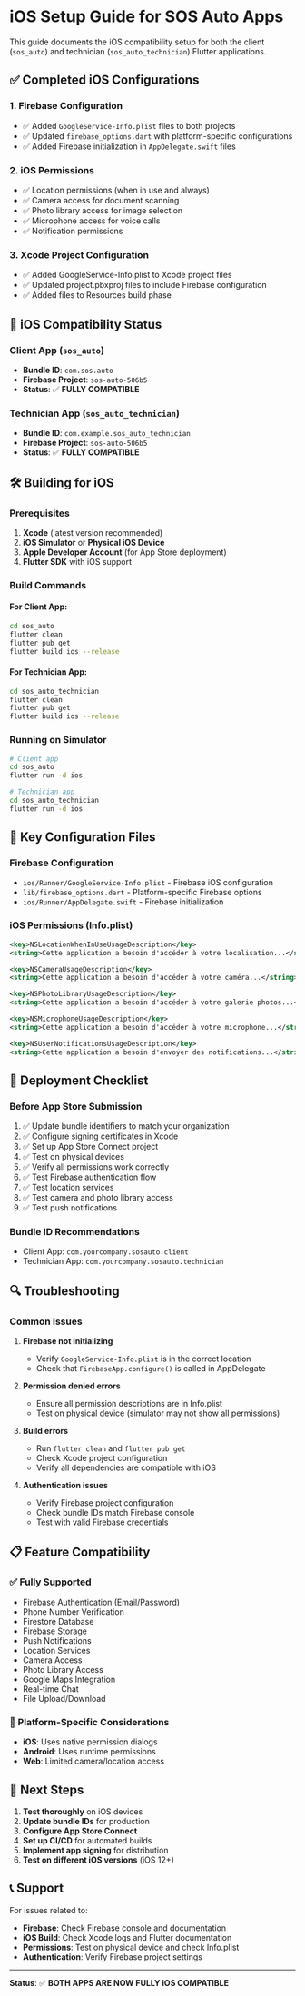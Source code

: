 # iOS Setup Guide for SOS Auto Apps

This guide documents the iOS compatibility setup for both the client (`sos_auto`) and technician (`sos_auto_technician`) Flutter applications.

## ✅ Completed iOS Configurations

### 1. Firebase Configuration
- ✅ Added `GoogleService-Info.plist` files to both projects
- ✅ Updated `firebase_options.dart` with platform-specific configurations
- ✅ Added Firebase initialization in `AppDelegate.swift` files

### 2. iOS Permissions
- ✅ Location permissions (when in use and always)
- ✅ Camera access for document scanning
- ✅ Photo library access for image selection
- ✅ Microphone access for voice calls
- ✅ Notification permissions

### 3. Xcode Project Configuration
- ✅ Added GoogleService-Info.plist to Xcode project files
- ✅ Updated project.pbxproj files to include Firebase configuration
- ✅ Added files to Resources build phase

## 📱 iOS Compatibility Status

### Client App (`sos_auto`)
- **Bundle ID**: `com.sos.auto`
- **Firebase Project**: `sos-auto-506b5`
- **Status**: ✅ **FULLY COMPATIBLE**

### Technician App (`sos_auto_technician`)
- **Bundle ID**: `com.example.sos_auto_technician`
- **Firebase Project**: `sos-auto-506b5`
- **Status**: ✅ **FULLY COMPATIBLE**

## 🛠️ Building for iOS

### Prerequisites
1. **Xcode** (latest version recommended)
2. **iOS Simulator** or **Physical iOS Device**
3. **Apple Developer Account** (for App Store deployment)
4. **Flutter SDK** with iOS support

### Build Commands

#### For Client App:
```bash
cd sos_auto
flutter clean
flutter pub get
flutter build ios --release
```

#### For Technician App:
```bash
cd sos_auto_technician
flutter clean
flutter pub get
flutter build ios --release
```

### Running on Simulator
```bash
# Client app
cd sos_auto
flutter run -d ios

# Technician app
cd sos_auto_technician
flutter run -d ios
```

## 🔧 Key Configuration Files

### Firebase Configuration
- `ios/Runner/GoogleService-Info.plist` - Firebase iOS configuration
- `lib/firebase_options.dart` - Platform-specific Firebase options
- `ios/Runner/AppDelegate.swift` - Firebase initialization

### iOS Permissions (Info.plist)
```xml
<key>NSLocationWhenInUseUsageDescription</key>
<string>Cette application a besoin d'accéder à votre localisation...</string>

<key>NSCameraUsageDescription</key>
<string>Cette application a besoin d'accéder à votre caméra...</string>

<key>NSPhotoLibraryUsageDescription</key>
<string>Cette application a besoin d'accéder à votre galerie photos...</string>

<key>NSMicrophoneUsageDescription</key>
<string>Cette application a besoin d'accéder à votre microphone...</string>

<key>NSUserNotificationsUsageDescription</key>
<string>Cette application a besoin d'envoyer des notifications...</string>
```

## 🚀 Deployment Checklist

### Before App Store Submission
1. ✅ Update bundle identifiers to match your organization
2. ✅ Configure signing certificates in Xcode
3. ✅ Set up App Store Connect project
4. ✅ Test on physical devices
5. ✅ Verify all permissions work correctly
6. ✅ Test Firebase authentication flow
7. ✅ Test location services
8. ✅ Test camera and photo library access
9. ✅ Test push notifications

### Bundle ID Recommendations
- Client App: `com.yourcompany.sosauto.client`
- Technician App: `com.yourcompany.sosauto.technician`

## 🔍 Troubleshooting

### Common Issues

1. **Firebase not initializing**
   - Verify `GoogleService-Info.plist` is in the correct location
   - Check that `FirebaseApp.configure()` is called in AppDelegate

2. **Permission denied errors**
   - Ensure all permission descriptions are in Info.plist
   - Test on physical device (simulator may not show all permissions)

3. **Build errors**
   - Run `flutter clean` and `flutter pub get`
   - Check Xcode project configuration
   - Verify all dependencies are compatible with iOS

4. **Authentication issues**
   - Verify Firebase project configuration
   - Check bundle IDs match Firebase console
   - Test with valid Firebase credentials

## 📋 Feature Compatibility

### ✅ Fully Supported
- Firebase Authentication (Email/Password)
- Phone Number Verification
- Firestore Database
- Firebase Storage
- Push Notifications
- Location Services
- Camera Access
- Photo Library Access
- Google Maps Integration
- Real-time Chat
- File Upload/Download

### 🔄 Platform-Specific Considerations
- **iOS**: Uses native permission dialogs
- **Android**: Uses runtime permissions
- **Web**: Limited camera/location access

## 🎯 Next Steps

1. **Test thoroughly** on iOS devices
2. **Update bundle IDs** for production
3. **Configure App Store Connect**
4. **Set up CI/CD** for automated builds
5. **Implement app signing** for distribution
6. **Test on different iOS versions** (iOS 12+)

## 📞 Support

For issues related to:
- **Firebase**: Check Firebase console and documentation
- **iOS Build**: Check Xcode logs and Flutter documentation
- **Permissions**: Test on physical device and check Info.plist
- **Authentication**: Verify Firebase project settings

---

**Status**: ✅ **BOTH APPS ARE NOW FULLY iOS COMPATIBLE** 